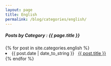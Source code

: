 ```yaml
---
layout: page
title: English
permalink: /blog/categories/english/
---
```


<h5> Posts by Category : {{ page.title }} </h5>

<div class="card">
{% for post in site.categories.english %}
 <li class="category-posts"><span>{{ post.date | date_to_string }}</span> &nbsp; <a href="{{ post.url }}">{{ post.title }}</a></li>
{% endfor %}
</div>